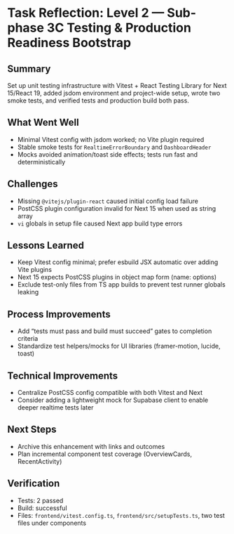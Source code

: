 # Task Reflection: Level 2 — Sub-phase 3C Testing & Production Readiness Bootstrap

## Summary
Set up unit testing infrastructure with Vitest + React Testing Library for Next 15/React 19, added jsdom environment and project-wide setup, wrote two smoke tests, and verified tests and production build both pass.

## What Went Well
- Minimal Vitest config with jsdom worked; no Vite plugin required
- Stable smoke tests for `RealtimeErrorBoundary` and `DashboardHeader`
- Mocks avoided animation/toast side effects; tests run fast and deterministically

## Challenges
- Missing `@vitejs/plugin-react` caused initial config load failure
- PostCSS plugin configuration invalid for Next 15 when used as string array
- `vi` globals in setup file caused Next app build type errors

## Lessons Learned
- Keep Vitest config minimal; prefer esbuild JSX automatic over adding Vite plugins
- Next 15 expects PostCSS plugins in object map form (name: options)
- Exclude test-only files from TS app builds to prevent test runner globals leaking

## Process Improvements
- Add “tests must pass and build must succeed” gates to completion criteria
- Standardize test helpers/mocks for UI libraries (framer-motion, lucide, toast)

## Technical Improvements
- Centralize PostCSS config compatible with both Vitest and Next
- Consider adding a lightweight mock for Supabase client to enable deeper realtime tests later

## Next Steps
- Archive this enhancement with links and outcomes
- Plan incremental component test coverage (OverviewCards, RecentActivity)

## Verification
- Tests: 2 passed
- Build: successful
- Files: `frontend/vitest.config.ts`, `frontend/src/setupTests.ts`, two test files under components

